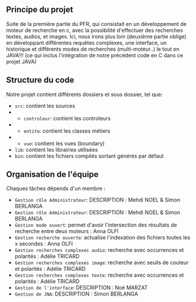 ## Principe du projet

Suite de la première partie du PFR, qui consistait en un développement de moteur de recherche en c, avec la possibilité d'effectuer des recherches textes, audios, et images.
Ici, nous irons plus loin (deuxième partie oblige) en développant différentes requêtes complexes, une interface, un historique et différents modes de recherches (multi-moteur..) le tout en JAVA!!! (ce qui inclus l'intégration de notre précédent code en C dans ce projet JAVA)

## Structure du code

Notre projet contient différents dossiers et sous dossier, tel que:

- `src`: contient les sources
- - `controleur`: contient les controleurs
- - `entite`: contient les classes métiers
- - `vue`: contient les vues (boundary)
- `lib`: contient les librairies utilisées
- `bin`: contient les fichiers compilés sortant générés par défaut

## Organisation de l'équipe

Chaques tâches dépends d'un membre : 
- `Gestion rôle Administrateur`: DESCRIPTION : Mehdi NOEL & Simon BERLANGA
- `Gestion rôle Administrateur`: DESCRIPTION : Mehdi NOEL & Simon BERLANGA
- `Gestion mode ouvert`: permet d'avoir l'intersection des résultats de recherche entre deux moteurs : Anna OLFI
- `Gestion recherche ouverte`: actualise l'indexation des fichiers toutes les x secondes : Anna OLFI
- `Gestion recherches complexes audio`: recherche avec occurrences et polarités : Adélie TRICARD
- `Gestion recherches complexes image`: recherche avec seuils de couleur et polarités : Adélie TRICARD
- `Gestion recherches complexes texte`: recherche avec occurrences et polarités : Adélie TRICARD
- `Gestion de l'interface`: DESCRIPTION : Noé MARZAT
- `Gestion de JNA`: DESCRIPTION : Simon BERLANGA
